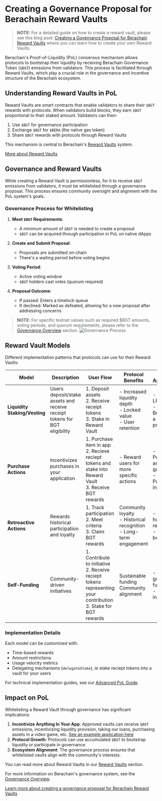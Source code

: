 # Creating a Governance Proposal for Berachain Reward Vaults

> **NOTE:** For a detailed guide on how to create a reward vault, please see this blog post: [Creating a Governance Proposal for Berachain Reward Vaults](https://blog.berachain.com/blog/creating-a-governance-proposal-for-berachain-reward-vaults) where you can learn how to create your own Reward Vaults.

Berachain's Proof-of-Liquidity (PoL) consensus mechanism allows protocols to bootstrap their liquidity by receiving Berachain Governance Token (`$BGT`) emissions from validators. This process is facilitated through Reward Vaults, which play a crucial role in the governance and incentive structure of the Berachain ecosystem.

## Understanding Reward Vaults in PoL

Reward Vaults are smart contracts that enable validators to share their `$BGT` rewards with protocols. When validators build blocks, they earn `$BGT` proportional to their staked amount. Validators can then:

1. Use `$BGT` for governance participation
2. Exchange `$BGT` for `$BERA` (the native gas token)
3. Share `$BGT` rewards with protocols through Reward Vaults

This mechanism is central to Berachain's [Reward Vaults](/developers/contracts/reward-vault) system.

[More about Reward Vaults](/developers/contracts/reward-vault)

## Governance and Reward Vaults

While creating a Reward Vault is permissionless, for it to receive `$BGT` emissions from validators, it must be whitelisted through a governance proposal. This process ensures community oversight and alignment with the PoL system's goals.

### Governance Process for Whitelisting

1. **Meet `$BGT` Requirements**:

   - A minimum amount of `$BGT` is needed to create a proposal
   - `$BGT` can be acquired through participation in PoL on native dApps

2. **Create and Submit Proposal**:

   - Proposals are submitted on-chain
   - There's a waiting period before voting begins

3. **Voting Period**:

   - Active voting window
   - `$BGT` holders cast votes (quorum required)

4. **Proposal Outcome**:
   - If passed: Enters a timelock queue
   - If declined: Marked as defeated, allowing for a new proposal after addressing concerns

> **NOTE:** For specific testnet values such as required $BGT amounts, voting periods, and quorum requirements, please refer to the [Governance Overview](/learn/governance/) section.
> ![Governance Process](/assets/governance-process.png)

## Reward Vault Models

Different implementation patterns that protocols can use for their Reward Vaults:

| Model                         | Description                                                               | User Flow                                                                                                           | Protocol Benefits                                                       | Example Applications                                               |
| ----------------------------- | ------------------------------------------------------------------------- | ------------------------------------------------------------------------------------------------------------------- | ----------------------------------------------------------------------- | ------------------------------------------------------------------ |
| **Liquidity Staking/Vesting** | Users deposit/stake assets and receive receipt tokens for BGT eligibility | 1. Deposit assets<br>2. Receive receipt tokens<br>3. Stake in Reward Vault                                          | - Increased liquidity depth<br>- Locked value<br>- User retention       | - BeraSwap LP staking<br>- Supply & Borrow from a lending protocol |
| **Purchase Actions**          | Incentivizes purchases in your application                                | 1. Purchase item in app<br>2. Recieve reciept tokens and stake into Reward Vault<br>3. Receive BGT rewards          | - Reward users for more specific actions                                | - Purchasing assets in a game<br>- Participating in NFT mints      |
| **Retroactive Actions**       | Rewards historical participation and loyalty                              | 1. Track participation<br>2. Meet criteria<br>3. Claim BGT rewards                                                  | Community loyalty<br>- Historical recognition<br>- Long-term engagement | - OG NFT holder rewards<br>- Early user benefits                   |
| **Self-Funding**              | Community-driven initiatives                                              | 1. Contribute to initiative<br>2. Receive reciept tokens representing your contribution<br>3. Stake for BGT rewards | Sustainable funding<br> Community alignment                             | - Public goods funding<br>- L2 bridge incentives                   |

### Implementation Details

Each model can be customized with:

- Time-based rewards
- Amount restrictions
- Usage velocity metrics
- Delegating mechanisms (`delegateStake`), ie stake reciept tokens into a vault for your users

For technical implementation guides, see our [Advanced PoL Guide](/developers/guides/advanced-pol).

## Impact on PoL

Whitelisting a Reward Vault through governance has significant implications:

1. **Incentivize Anything In Your App**: Approved vaults can receive `$BGT` emissions, incentivizing liquidity provision, taking our loans, purchasing assets in a video game, etc. [See an example application here](https://blog.berachain.com/blog/onlypaws-bearing-it-all-for-proof-of-liquidity)
2. **Protocol Growth**: Protocols can use accumulated `$BGT` to bootstrap liquidity or participate in governance.
3. **Ecosystem Alignment**: The governance process ensures that whitelisted vaults align with the community's interests.

You can read more about Reward Vaults in our [Reward Vaults](/learn/pol/rewardvaults) section.

For more information on Berachain's governance system, see the [Governance Overview](/learn/governance/).

[Learn more about creating a governance proposal for Berachain Reward Vaults](https://blog.berachain.com/blog/creating-a-governance-proposal-for-berachain-reward-vaults)
